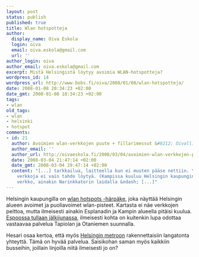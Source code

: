 ```yaml
---
layout: post
status: publish
published: true
title: Wlan hotspotteja
author:
  display_name: Oiva Eskola
  login: oiva
  email: oiva.eskola@gmail.com
  url: ''
author_login: oiva
author_email: oiva.eskola@gmail.com
excerpt: Mistä Helsingistä löytyy avoimia WLAN-hotspotteja?
wordpress_id: 14
wordpress_url: http://www.bobs.fi/oiva/2008/01/08/wlan-hotspotteja/
date: 2008-01-08 20:34:23 +02:00
date_gmt: 2008-01-08 18:34:23 +02:00
tags:
- wlan
old_tags:
- wlan
- helsinki
- hotspot
comments:
- id: 21
  author: Avoimien wlan-verkkojen puute + fillarimessut &#8212; Oivallisia juttuja
  author_email: ''
  author_url: http://oivaeskola.fi/2008/03/04/avoimien-wlan-verkkojen-puute-fillarimessut/
  date: 2008-03-04 21:47:14 +02:00
  date_gmt: 2008-03-04 19:47:14 +02:00
  content: "[...] tarkkailua, laitteella kun ei muuten pääse nettiin. Yleensä
    verkkoja ei vain tahdo löytyä. (Kampissa kuuluu Helsingin kaupungin
    verkko, ainakin Narinkkatorin laidalla &ndash; [...]"
---
```

<p>Helsingin kaupungilla on <a href="http://ptp.hel.fi/wlan/">wlan hotspots -härpäke</a>, joka näyttää Helsingin alueen avoimet ja puoliavoimet wlan-pisteet. Kartasta ei näe verkkojen peittoa, mutta ilmeisesti ainakin Esplanadin ja Kampin alueella pitäisi kuulua. <a href="http://www.hs.fi/kaupunki/artikkeli/Avoimen+wlan-yhteyden+rakentaminen++Tapiolaan+ja+Otaniemeen+alkaa+vihdoin/HS20070804SI1KA013vx">Espoossa tullaan jälkijunassa</a>, ilmeisesti kohta on kuitenkin lupa odottaa vastaavaa palvelua Tapiolan ja Otaniemen suunnalla.</p>
<p>Hesari osaa kertoa, että myös <a href="http://www.hs.fi/kaupunki/artikkeli/Helsingin+metroon+tulossa+ilmainen+langatoninternetyhteys/HS20070909SI1KA02d01">Helsingin metroon</a> rakennettaisiin langatonta yhteyttä. Tämä on hyvää palvelua. Saisikohan saman myös kaikkiin busseihin, joillain linjoilla niitä ilmeisesti jo on?</p>
